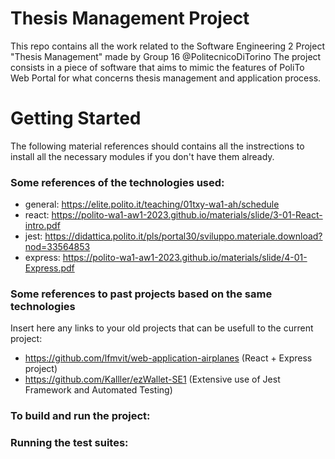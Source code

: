 # Thesis Management Project

This repo contains all the work related to the Software Engineering 2 Project "Thesis Management" made by Group 16 @PolitecnicoDiTorino
The project consists in a piece of software that aims to mimic the features of PoliTo Web Portal for what concerns thesis management and application process.

# Getting Started

The following material references should contains all the instrections to install all the necessary modules if you don't have them already.


### Some references of the technologies used:

- general: https://elite.polito.it/teaching/01txy-wa1-ah/schedule
- react: https://polito-wa1-aw1-2023.github.io/materials/slide/3-01-React-intro.pdf
- jest: https://didattica.polito.it/pls/portal30/sviluppo.materiale.download?nod=33564853
- express: https://polito-wa1-aw1-2023.github.io/materials/slide/4-01-Express.pdf


### Some references to past projects based on the same technologies

Insert here any links to your old projects that can be usefull to the current project:

- https://github.com/lfmvit/web-application-airplanes (React + Express project)
- https://github.com/Kalller/ezWallet-SE1 (Extensive use of Jest Framework and Automated Testing)

### To build and run the project:

### Running the test suites:
